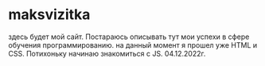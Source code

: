 # maksvizitka
здесь будет мой сайт.
Постараюсь описывать тут мои успехи в сфере обучения программированию.
на данный момент я прошел уже HTML и CSS. Потихоньку начинаю знакомиться с JS. 04.12.2022г.
